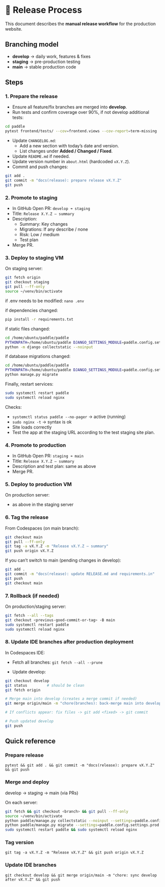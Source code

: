 # 🚀 Release Process

This document describes the **manual release workflow** for the production website.

## Branching model

- **develop** → daily work, features & fixes
- **staging** → pre-production testing
- **main** → stable production code

## Steps

### 1. Prepare the release

- Ensure all feature/fix branches are merged into **develop**.
- Run tests and confirm coverage over 90%, if not develop additional tests:

```bash
cd paddle
pytest frontend/tests/ --cov=frontend.views --cov-report=term-missing
```

- Update `CHANGELOG.md`:
  - Add a new section with today’s date and version.
  - List changes under **Added / Changed / Fixed**.
- Update `README.md` if needed.
- Update version number in `about.html` (hardcoded `vX.Y.Z`).
- Commit and push changes:

```bash
git add .
git commit -m "docs(release): prepare release vX.Y.Z"
git push
```

### 2. Promote to staging

- In GitHub Open PR: `develop ➜ staging`
- Title: `Release X.Y.Z — summary`
- Description:
  - Summary: Key changes
  - Migrations: If any describe / none
  - Risk: Low / medium
  - Test plan
- Merge PR.

### 3. Deploy to staging VM

On staging server:

```bash
git fetch origin
git checkout staging
git pull --ff-only
source ~/venv/bin/activate
```

if .env needs to be modified: `nano .env`

if dependencies changed:

```bash
pip install -r requirements.txt
```

if static files changed:

```bash
cd /home/ubuntu/paddle/paddle
PYTHONPATH=/home/ubuntu/paddle DJANGO_SETTINGS_MODULE=paddle.config.settings.prod \
python -m django collectstatic --noinput
```

if database migrations changed:

```bash
cd /home/ubuntu/paddle/paddle
PYTHONPATH=/home/ubuntu/paddle DJANGO_SETTINGS_MODULE=paddle.config.settings.prod \
python manage.py migrate
```

Finally, restart services:

```bash
sudo systemctl restart paddle
sudo systemctl reload nginx
```

Checks:

- `systemctl status paddle --no-pager` → active (running)
- `sudo nginx -t` → syntax is ok
- Site loads correctly
- Test the app at the staging URL according to the test staging site plan.

### 4. Promote to production

- In GitHub Open PR: `staging ➜ main`
- Title: `Release X.Y.Z — summary`
- Description and test plan: same as above
- Merge PR.

### 5. Deploy to production VM

On production server:

- as above in the staging server


### 6. Tag the release

From Codespaces (on main branch):

```bash
git checkout main
git pull --ff-only
git tag -a vX.Y.Z -m "Release vX.Y.Z — summary"
git push origin vX.Y.Z
```

If you can’t switch to main (pending changes in develop):

```bash
git add .
git commit -m "docs(release): update RELEASE.md and requirements.in"
git push
git checkout main
```

### 7. Rollback (if needed)

On production/staging server:

```bash
git fetch --all --tags
git checkout <previous-good-commit-or-tag> -B main
sudo systemctl restart paddle
sudo systemctl reload nginx
```

### 8. Update IDE branches after production deployment

In Codespaces IDE:

- Fetch all branches: `` git fetch --all --prune ``

- Update develop:

```bash
git checkout develop
git status         # should be clean
git fetch origin

# Merge main into develop (creates a merge commit if needed)
git merge origin/main -m "chore(branches): back-merge main into develop after vX.Y.Z release"

# If conflicts appear: fix files -> git add <fixed> -> git commit

# Push updated develop
git push
```

## Quick reference

### Prepare release

`pytest && git add . && git commit -m "docs(release): prepare vX.Y.Z" && git push`

### Merge and deploy

develop → staging → main (via PRs)

On each server:

```bash
git fetch && git checkout <branch> && git pull --ff-only
source ~/venv/bin/activate
python paddle/manage.py collectstatic --noinput --settings=paddle.config.settings.prod
python paddle/manage.py migrate --settings=paddle.config.settings.prod
sudo systemctl restart paddle && sudo systemctl reload nginx
```

### Tag version

`git tag -a vX.Y.Z -m "Release vX.Y.Z" && git push origin vX.Y.Z`

### Update IDE branches

`git checkout develop && git merge origin/main -m "chore: sync develop after vX.Y.Z" && git push`
